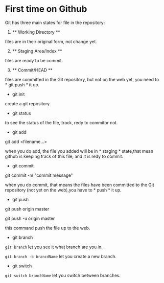 #	First time on Github

Git has three main states for file in the repository:

1.	** Working Directory **

files are in their original form, not change yet.

2.	** Staging Area/Index **

files are ready to be commit.

3.	** Commit/HEAD **

files are committed in the Git repository, but not on the web yet, you need to * git push * it up.

-	git init

create a git repository.

-	git status

to see the status of the file, track, redy to commitor not.

-	git add

git add <filename...>

when you do add, the file you added will be in * staging * state,that mean github is keeping track of this file, and it is redy to commit.

-	git commit

git commit -m "commit message"

when you do commit, that means the files have been committed to the Git repository (not yet on the web),you have to * push * it up.

-	git push

git push origin master

git push -u origin master

this command push the file up to the web.

-	git branch

`git branch` let you see it what branch are you in.

`git branch -b brancdName` let you create a new branch.

-	git switch 

`git switch branchName` let you switch between branches.



